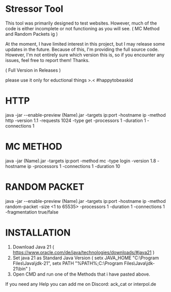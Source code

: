 # Stressor Tool

This tool was primarily designed to test websites. However, much of the code is either incomplete or not functioning as you will see. ( MC Method and Random Packets ig )

At the moment, I have limited interest in this project, but I may release some updates in the future. Because of this, I'm providing the full source code. However, I'm not entirely sure which version this is, so if you encounter any issues, feel free to report them! Thanks.

( Full Version in Releases )


please use it only for eductional things >.<
#happytobeaskid


# HTTP
java -jar --enable-preview (Name).jar -targets ip:port -hostname ip -method http -version 1.1 -requests 1024 -type get -processors 1 -duration 1 -connections 1


# MC METHOD
java -jar (Name).jar -targets ip:port -method mc -type login -version 1.8 -hostname ip -processors 1 -connections 1 -duration 10

# RANDOM PACKET
java -jar --enable-preview (Name).jar -targets ip:port -hostname ip -method random-packet -size <1 to 65535> -processors 1 -duration 1 -connections 1 -fragmentation true/false

# INSTALLATION
1. Download Java 21 ( https://www.oracle.com/de/java/technologies/downloads/#java21 )
2. Set java 21 as Standard Java Version ( setx JAVA_HOME "C:\Program Files\Java\jdk-21", setx PATH "%PATH%;C:\Program Files\Java\jdk-21\bin" )
3. Open CMD and run one of the Methods that i have pasted above.


If you need any Help you can add me on Discord: ack_cat or interpol.de
